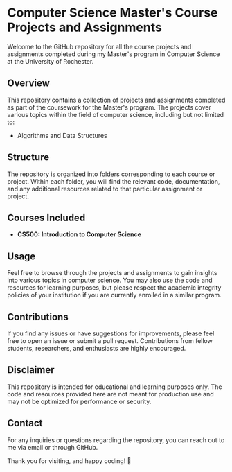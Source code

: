 # Computer Science Master's Course Projects and Assignments

Welcome to the GitHub repository for all the course projects and assignments completed during my Master's program in Computer Science at the University of Rochester.

## Overview
This repository contains a collection of projects and assignments completed as part of the coursework for the Master's program. The projects cover various topics within the field of computer science, including but not limited to:

- Algorithms and Data Structures

## Structure
The repository is organized into folders corresponding to each course or project. Within each folder, you will find the relevant code, documentation, and any additional resources related to that particular assignment or project.

## Courses Included
- **CS500: Introduction to Computer Science**

## Usage
Feel free to browse through the projects and assignments to gain insights into various topics in computer science. You may also use the code and resources for learning purposes, but please respect the academic integrity policies of your institution if you are currently enrolled in a similar program.

## Contributions
If you find any issues or have suggestions for improvements, please feel free to open an issue or submit a pull request. Contributions from fellow students, researchers, and enthusiasts are highly encouraged.

## Disclaimer
This repository is intended for educational and learning purposes only. The code and resources provided here are not meant for production use and may not be optimized for performance or security.

## Contact
For any inquiries or questions regarding the repository, you can reach out to me via email or through GitHub.

Thank you for visiting, and happy coding! 🚀

